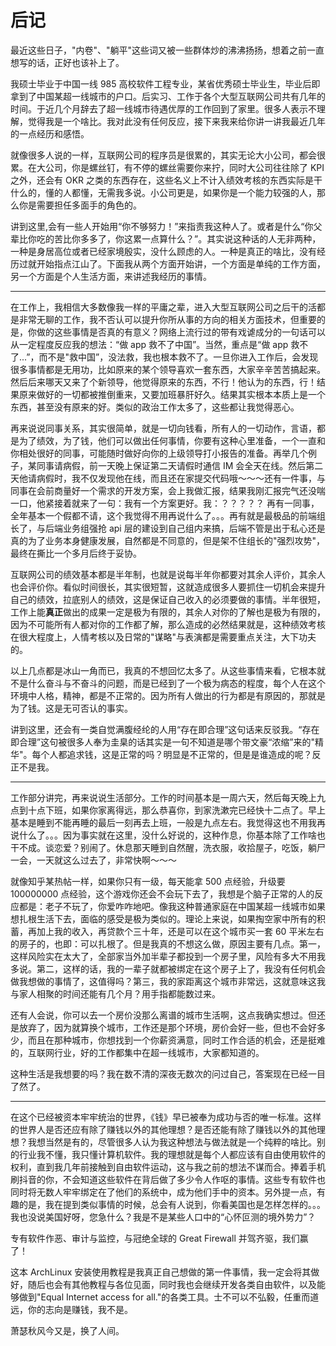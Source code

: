 # 后记

最近这些日子，"内卷"、"躺平"这些词又被一些群体炒的沸沸扬扬，想着之前一直想写的话，正好也该补上了。

我硕士毕业于中国一线 985 高校软件工程专业，某省优秀硕士毕业生，毕业后即拿到了中国某超一线城市的户口。后实习、工作于各个大型互联网公司共有几年的时间。于近几个月辞去了超一线城市待遇优厚的工作回到了家里。很多人表示不理解，觉得我是一个啥比。我对此没有任何反应，接下来我来给你讲一讲我最近几年的一点经历和感悟。

就像很多人说的一样，互联网公司的程序员是很累的，其实无论大小公司，都会很累。在大公司，你是螺丝钉，有不停的螺丝需要你来拧，同时大公司往往除了 KPI 之外，还会有 OKR 之类的东西存在，这些名义上不计入绩效考核的东西实际是干什么的，懂的人都懂，无需我多说。小公司更是，如果你是一个能力较强的人，那么你是需要担任多面手的角色的。

讲到这里,会有一些人开始用“你不够努力！”来指责我这种人了。或者是什么“你父辈比你吃的苦比你多多了，你这累一点算什么？”。其实说这种话的人无非两种，一种是身居高位或者已经家境殷实，没什么顾虑的人。一种是真正的啥比，没有经历过就开始指点江山了。下面我从两个方面开始讲，一个方面是单纯的工作方面，另一个方面是个人生活方面，来讲述我经历的事情。

---

在工作上，我相信大多数像我一样的平庸之辈，进入大型互联网公司之后干的活都是非常无聊的工作，我不否认可以提升你所从事的方向的相关方面技术，但重要的是，你做的这些事情是否真的有意义？网络上流行过的带有戏谑成分的一句话可以从一定程度反应我的想法：“做 app 救不了中国”。当然，重点是“做 app 救不了...”，而不是"救中国”，没法救，我也根本救不了。一旦你进入工作后，会发现很多事情都是无用功，比如原来的某个领导喜欢一套东西，大家辛辛苦苦搞起来。然后后来哪天又来了个新领导，他觉得原来的东西，不行！他认为的东西，行！结果原来做好的一切都被推倒重来，又要加班暴肝好久。结果其实根本本质上是一个东西，甚至没有原来的好。类似的政治工作太多了，这些都让我觉得恶心。

再来说说同事关系，其实很简单，就是一切向钱看，所有人的一切动作，言语，都是为了绩效，为了钱，他们可以做出任何事情，你要有这种心里准备，一个一直和你相处很好的同事，可能随时做好向你的上级领导打小报告的准备。再举几个例子，某同事请病假，前一天晚上保证第二天请假时通信 IM 会全天在线。然后第二天他请病假时，我不仅发现他在线，而且还在家提交代码哦～～～还有一件事，与同事在会前商量好一个需求的开发方案，会上我做汇报，结果我刚汇报完气还没喘一口，他紧接着就来了一句：我有一个方案更好。我：？？？？？ 再有一同事，全年基本一个假都不请，这个我觉得不用再说什么了。。。再有就是最极品的前端组长了，与后端业务组强抢 api 层的建设到自己组内来搞，后端不管是出于私心还是真的为了业务本身健康发展，自然都是不同意的，但是架不住组长的"强烈攻势"，最终在撕比一个多月后终于妥协。

互联网公司的绩效基本都是半年制，也就是说每半年你都要对其余人评价，其余人也会评价你。看似时间很长，其实很短暂，这就造成很多人要抓住一切机会来提升自己的绩效，拉底别人的绩效，这是保证自己收入的必须要做的事情。半年很短，工作上能**真正**做出的成果一定是极为有限的，其余人对你的了解也是极为有限的，因为不可能所有人都对你的工作都了解，那么造成的必然结果就是，这种绩效考核在很大程度上，人情考核以及日常的"谋略"与表演都是需要重点关注，大下功夫的。

以上几点都是冰山一角而已，我真的不想回忆太多了。从这些事情来看，它根本就不是什么奋斗与不奋斗的问题，而是已经到了一个极为病态的程度，每个人在这个环境中人格，精神，都是不正常的。因为所有人做出的行为都是有原因的，那就是为了钱。这是无可否认的事实。

讲到这里，还会有一类自觉满腹经纶的人用“存在即合理”这句话来反驳我。“存在即合理”这句被很多人奉为圭臬的话其实是一句不知道是哪个带文豪“浓缩”来的"精华"。每个人都追求钱，这是正常的吗？明显是不正常的，但是是谁造成的呢？反正不是我。

---

工作部分讲完，再来说说生活部分。工作的时间基本是一周六天，然后每天晚上九点到十点下班，如果你家离得远，那么恭喜你，到家洗漱完已经快十二点了。早上基本是睡到不能再睡的最后一刻再去上班，一般是九点左右。我觉得这也不用我再说什么了。。。因为事实就在这里，没什么好说的，这种作息，你基本除了工作啥也干不成。谈恋爱？别闹了。休息那天睡到自然醒，洗衣服，收拾屋子，吃饭，躺尸一会，一天就这么过去了，非常快啊～～～

就像知乎某热帖一样，如果你只有一级，每天能拿 500 点经验，升级要 100000000 点经验，这个游戏你还会不会玩下去了，我想是个脑子正常的人的反应都是：老子不玩了，你爱咋咋地吧。像我这种普通家庭在中国某超一线城市如果想扎根生活下去，面临的感受是极为类似的。理论上来说，如果掏空家中所有的积蓄，再加上我的收入，再贷款个三十年，还是可以在这个城市买一套 60 平米左右的房子的，也即：可以扎根了。但是我真的不想这么做，原因主要有几点。第一，这样风险实在太大了，全部家当外加半辈子都投到一个房子里，风险有多大不用我多说。第二，这样的话，我的一辈子就都被绑定在这个房子上了，我没有任何机会做我想做的事情了，这值得吗？第三，我的家距离这个城市非常远，这就意味这我与家人相聚的时间还能有几个月？用手指都能数过来。

还有人会说，你可以去一个房价没那么离谱的城市生活啊，这点我确实想过。但还是放弃了，因为就算换个城市，工作还是那个环境，房价会好一些，但也不会好多少，而且在那种城市，你想找到一个你薪资满意，同时工作合适的机会，还是挺难的，互联网行业，好的工作都集中在超一线城市，大家都知道的。

这种生活是我想要的吗？我在数不清的深夜无数次的问过自己，答案现在已经一目了然了。

---

在这个已经被资本牢牢统治的世界，《钱》早已被奉为成功与否的唯一标准。这样的世界人是否还应有除了赚钱以外的其他理想？是否还能有除了赚钱以外的其他理想？我想当然是有的，尽管很多人认为我这种想法与做法就是一个纯粹的啥比。别的行业我不懂，我只懂计算机软件。我的理想就是每个人都应该有自由使用软件的权利，直到我几年前接触到自由软件运动，这与我之前的想法不谋而合。捧着手机刷抖音的你，不会知道这些软件在背后做了多少令人作呕的事情。这些专有软件也同时将无数人牢牢绑定在了他们的系统中，成为他们手中的资本。另外提一点，有趣的是，我在提到类似事情的时候，总会有人说到，你看美国也是怎样怎样的。。。我也没说美国好呀，您急什么？我是不是某些人口中的“心怀叵测的境外势力”？

专有软件作恶、审计与监控，与冠绝全球的 Great Firewall 并驾齐驱，我们赢了！

这本 ArchLinux 安装使用教程是我真正自己想做的第一件事情，我一定会将其做好，随后也会有其他教程与各位见面，同时我也会继续开发各类自由软件，以及能够做到"Equal Internet access for all."的各类工具。士不可以不弘毅，任重而道远，你的志向是赚钱，我不是。

萧瑟秋风今又是，换了人间。
